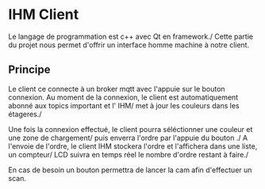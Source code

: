 # IHM Client
Le langage de programmation est c++ avec Qt en framework./
Cette partie du projet nous permet d'offrir un interface homme machine à notre client.

## Principe
Le client ce connecte à un broker mqtt avec l'appuie sur le bouton connexion.
Au moment de la connexion, le client est automatiquement abonné aux topics important et l' IHM/ 
met à jour les couleurs dans les étageres./

Une fois la connexion effectué, le client pourra séléctionner une couleur et une zone de chargement/
puis enverra l'ordre par l'appuie du bouton <Envoyer ordre>./
A l'envoie de l'ordre, le client IHM stockera l'ordre et l'affichera dans une liste, un compteur/
LCD suivra en temps réel le nombre d'ordre restant à faire./

En cas de besoin un bouton permettra de lancer la cam afin d'effectuer un scan.


